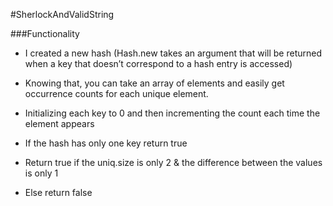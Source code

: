 #SherlockAndValidString

###Functionality

* I created a new hash (Hash.new takes an argument that will be returned when a key that doesn’t correspond to a hash entry is accessed)

* Knowing that, you can take an array of elements and easily get occurrence counts for each unique element.

* Initializing each key to 0 and then incrementing the count each time the element appears

* If the hash has only one key return true

* Return true if the uniq.size is only 2 & the difference between the values is only 1

* Else return false
